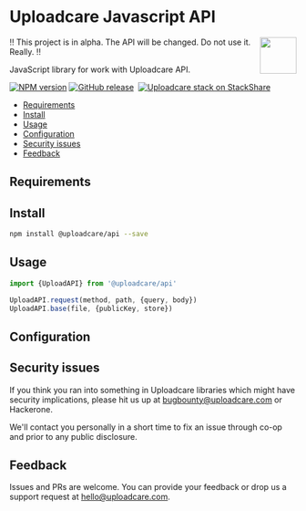 # Uploadcare Javascript API

<a href="https://uploadcare.com/?utm_source=github&utm_campaign=uploadcare-javascript">
  <img align="right" width="64" height="64"
    src="https://ucarecdn.com/2f4864b7-ed0e-4411-965b-8148623aa680/uploadcare-logo-mark.svg"
    alt="">
</a>

:bangbang: This project is in alpha. The API will be changed. Do not use it. Really. :bangbang:

JavaScript library for work with Uploadcare API.

[![NPM version][npm-img]][npm-url]
[![GitHub release][badge-release-img]][badge-release-url]&nbsp;
[![Uploadcare stack on StackShare][badge-stack-img]][badge-stack-url]

* [Requirements](#requirements)
* [Install](#install)
* [Usage](#usage)
* [Configuration](#configuration)
* [Security issues](#security-issues)
* [Feedback](#feedback)

## Requirements


## Install

```bash
npm install @uploadcare/api --save
```

## Usage

```javascript
import {UploadAPI} from '@uploadcare/api'

UploadAPI.request(method, path, {query, body})
UploadAPI.base(file, {publicKey, store})
```

## Configuration


## Security issues

If you think you ran into something in Uploadcare libraries which might have
security implications, please hit us up at [bugbounty@uploadcare.com][uc-email-bounty]
or Hackerone.

We'll contact you personally in a short time to fix an issue through co-op and
prior to any public disclosure.

## Feedback

Issues and PRs are welcome. You can provide your feedback or drop us a support
request at [hello@uploadcare.com][uc-email-hello].

[uc-email-bounty]: mailto:bugbounty@uploadcare.com
[uc-email-hello]: mailto:hello@uploadcare.com
[github-releases]: https://github.com/uploadcare/uploadcare-javascript/releases
[github-branch-release]: https://github.com/uploadcare/uploadcare-javascript/tree/release
[github-contributors]: https://github.com/uploadcare/uploadcare-javascript/graphs/contributors
[badge-stack-img]: https://img.shields.io/badge/tech-stack-0690fa.svg?style=flat
[badge-stack-url]: https://stackshare.io/uploadcare/stacks/
[badge-release-img]: https://img.shields.io/github/release/uploadcare/uploadcare-javascript.svg
[badge-release-url]: https://github.com/uploadcare/uploadcare-javascript/releases
[npm-img]: http://img.shields.io/npm/v/@uploadcare/api.svg
[npm-url]: https://www.npmjs.org/package/@uploadcare/api
